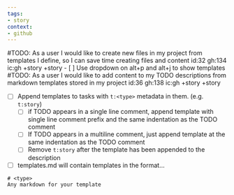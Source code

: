 ```yaml
---
tags:
- story
context:
- github
---
```

#TODO: As a user I would like to create new files in my project from templates I define, so I can save time creating files and content id:32 gh:134 ic:gh +story +story
    - [ ] Use dropdown on alt+p and alt+j to show templates
#TODO: As a user I would like to add content to my TODO descriptions from markdown templates stored in my project id:36 gh:138 ic:gh +story +story
  - [ ] Append templates to tasks with `t:<type>` metadata in them. (e.g. `t:story`)
     - [ ] if TODO appears in a single line comment, append template with single line comment prefix and the same indentation as the TODO comment
     - [ ] If TODO appears in a multiline comment, just append template at the same indentation as the TODO comment
     - [ ] Remove `t:story` after the template has been appended to the description
  - [ ] templates.md will contain templates in the format...
   ```
   # <type>
   Any markdown for your template
   ```
